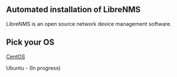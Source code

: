 ## Automated installation of LibreNMS
LibreNMS is an open source network device management software.

## Pick your OS ##

[CentOS](https://github.com/JStandiford/Librenms-Install-Shell/blob/master/centos_readme.md)

Ubuntu - (In progress)
